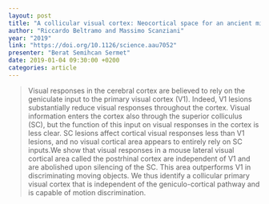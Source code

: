 ```yaml
---
layout: post
title: "A collicular visual cortex: Neocortical space for an ancient midbrain visual structure"
author: "Riccardo Beltramo and Massimo Scanziani"
year: "2019"
link: "https://doi.org/10.1126/science.aau7052"
presenter: "Berat Semihcan Sermet"
date: 2019-01-04 09:30:00 +0200
categories: article
---
```


> Visual responses in the cerebral cortex are believed to rely on the geniculate input to the primary visual cortex (V1). Indeed, V1 lesions substantially reduce visual responses throughout the cortex. Visual information enters the cortex also through the superior colliculus (SC), but the function of this input on visual responses in the cortex is less clear. SC lesions affect cortical visual responses less than V1 lesions, and no visual cortical area appears to entirely rely on SC inputs.We show that visual responses in a mouse lateral visual cortical area called the postrhinal cortex are independent of V1 and are abolished upon silencing of the SC. This area outperforms V1 in discriminating moving objects. We thus identify a collicular primary visual cortex that is independent of the geniculo-cortical pathway and is capable of motion discrimination.
